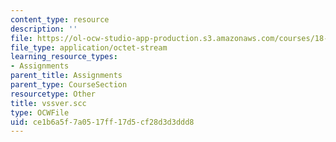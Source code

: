 ```yaml
---
content_type: resource
description: ''
file: https://ol-ocw-studio-app-production.s3.amazonaws.com/courses/18-086-mathematical-methods-for-engineers-ii-spring-2006/ce1b6a5f7a0517ff17d5cf28d3d3ddd8_vssver.scc
file_type: application/octet-stream
learning_resource_types:
- Assignments
parent_title: Assignments
parent_type: CourseSection
resourcetype: Other
title: vssver.scc
type: OCWFile
uid: ce1b6a5f-7a05-17ff-17d5-cf28d3d3ddd8
---
```

